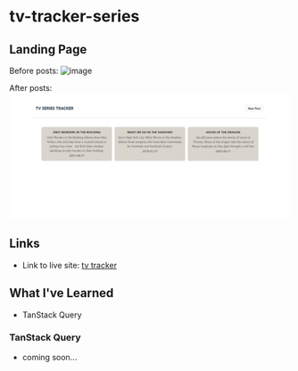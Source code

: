 # tv-tracker-series

## Landing Page

Before posts:
![image](https://github.com/chelrochester/tv-tracker-series/assets/50529205/5ce38df8-4069-4cd7-85fc-20d0a5767aff)

After posts:
![image](https://github.com/chelrochester/TVTrackerImage/blob/main/tv-tracker-complete.png?raw=true)

## Links

- Link to live site: [tv tracker](https://tvtracker-chelrochester.netlify.app/)

## What I've Learned

- TanStack Query


### TanStack Query
- coming soon...


